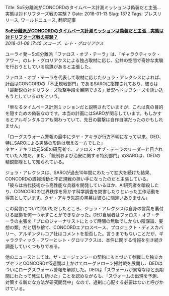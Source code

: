 Title: SoE分離派がCONCORDのタイムベース計測ミッションは偽装だと主張…実態は対ドリフターズ戦の実験？
Date: 2018-01-13
Slug: 1372
Tags: プレスリリース, ワールドニュース, 翻訳記事

<p class="lead"><strong><a href="https://community.eveonline.com/news/news-channels/world-news/soe-splinter-group-claims-timebase-mission-a-cover-for-concord-black-ops-anti-drifter-experiment/">SoE分離派がCONCORDのタイムベース計測ミッションは偽装だと主張…実態は対ドリフターズ戦の実験？ </a></strong><br/>
<em>2018-01-09 17:45 スコープ、レト・グロリアクス</em></p>
<p>ユーライ発－SoE分離派「ファロス・オブ・テーラ」は、「ギャラクティック・アワー」のレト・グロリアクスによる独占取材に応じ、公共の空間で奇妙な実験を行おうとしている陰謀があると主張した。</p>
<p>ファロス・オブ・テーラを代表して取材に応じたジョラ・アレクシスによれば、計画はCONCORDの「不正規戦部門」であるSAROに指揮されており、彼らは「最新鋭の対ドリフターズ攻撃手段を展開できる」状況へドリフターズを誘い込もうとしているのだという。</p>
<p>「単なるタイムベース計測ミッションだと説明されていますが、これは真の目的を隠すための偽装なのです。本当の計画にはSAROが関与しています。もしかするとアルギンタルコアも関わっていて、先日の襲撃は自作自演だったのかもしれません」</p>
<p>「ローグスウォーム警報の最中にタヤ・アキラが行方不明になって以来、DED、特にSAROによる実験の形跡は増える一方でした」<br/>
タヤ・アキラは元SoEの研究者で、ファロス・オブ・テーラのリーダーと目されていた人物だ。また、「統制および治安に関する特別部門」のSAROは、DEDの精鋭部隊として知られている。</p>
<p>ジョラ・アレクシスは、SAROが過去10年間にわたって拡大を続けた結果、CONCORDの諜報活動と不正規戦の担い手になったのだと主張している。<br/>
「彼らは古代技術から高性能な兵器を開発しているほか、AI研究者を暗殺したり、CONCORDの世界秩序を脅かす科学調査を妨害したりといった工作活動を得意としています。タヤ・アキラ失踪の黒幕は彼らに間違いありません」</p>
<p>この発言について問いただしたところ、ジョラ・アレクシスは自身の言葉を裏付ける証拠を何一つ示すことができなかった。DED当局者はファロス・オブ・テーラの主張を「プロのジャーナリストにとって時間の無駄でしかない陰謀論、妄想の類」だと切り捨て、CONCORDエアロスペース、プロジェクト・ディスカバリー、アルギンタルコア社はコメントを拒否した。言うまでもないことだが、ギャラクティック・アワーとレト・グロリアクスは、本件に関する情報を引き続き調査していくつもりである。</p>
<p>他のニュースとしては、ザ・エージェンシーの契約にもとづいて参戦した独立カプセラとCONCORDが5週間以上かけてローグドローン掃討戦を展開し、DEDはついにローグスウォーム警報を解除した。DEDは「スウォームが異常なほど長期間にわたって発生し続けた」ことを認めながらも、「スウォームの出現を予測、対策する新たな方法が研究開発中」なので、過剰に心配する必要はないと呼びかけている。</p>

